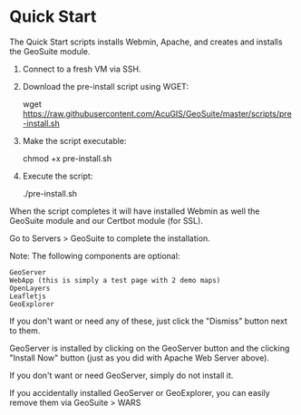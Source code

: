 
# Quick Start


The Quick Start scripts installs Webmin, Apache, and creates and installs the GeoSuite module.

1. Connect to a fresh VM via SSH.

2. Download the pre-install script using WGET:

 
    wget https://raw.githubusercontent.com/AcuGIS/GeoSuite/master/scripts/pre-install.sh

 
3. Make the script executable:

 

    chmod +x pre-install.sh

 

4. Execute the script:

 

    ./pre-install.sh

 

When the script completes it will have installed Webmin as well the GeoSuite module and our Certbot module (for SSL).

Go to Servers > GeoSuite to complete the installation.

 
Note: The following components are optional:

    GeoServer
    WebApp (this is simply a test page with 2 demo maps)
    OpenLayers
    Leafletjs
    GeoExplorer

If you don't want or need any of these, just click the "Dismiss" button next to them.

GeoServer is installed by clicking on the GeoServer button and the clicking "Install Now" button (just as you did with Apache Web Server above).

If you don't want or need GeoServer, simply do not install it.

If you accidentally installed GeoServer or GeoExplorer, you can easily remove them via GeoSuite > WARS 
